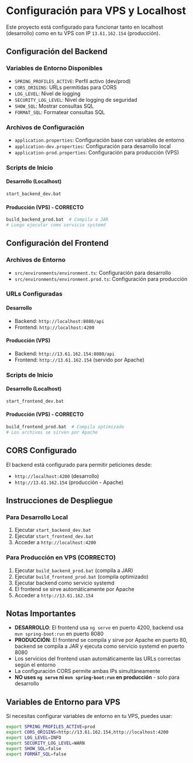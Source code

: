 # Configuración para VPS y Localhost

Este proyecto está configurado para funcionar tanto en localhost (desarrollo) como en tu VPS con IP `13.61.162.154` (producción).

## Configuración del Backend

### Variables de Entorno Disponibles

- `SPRING_PROFILES_ACTIVE`: Perfil activo (dev/prod)
- `CORS_ORIGINS`: URLs permitidas para CORS
- `LOG_LEVEL`: Nivel de logging
- `SECURITY_LOG_LEVEL`: Nivel de logging de seguridad
- `SHOW_SQL`: Mostrar consultas SQL
- `FORMAT_SQL`: Formatear consultas SQL

### Archivos de Configuración

- `application.properties`: Configuración base con variables de entorno
- `application-dev.properties`: Configuración para desarrollo local
- `application-prod.properties`: Configuración para producción (VPS)

### Scripts de Inicio

#### Desarrollo (Localhost)
```bash
start_backend_dev.bat
```

#### Producción (VPS) - CORRECTO
```bash
build_backend_prod.bat  # Compila a JAR
# Luego ejecutar como servicio systemd
```

## Configuración del Frontend

### Archivos de Entorno

- `src/environments/environment.ts`: Configuración para desarrollo
- `src/environments/environment.prod.ts`: Configuración para producción

### URLs Configuradas

#### Desarrollo
- Backend: `http://localhost:8080/api`
- Frontend: `http://localhost:4200`

#### Producción (VPS)
- Backend: `http://13.61.162.154:8080/api`
- Frontend: `http://13.61.162.154` (servido por Apache)

### Scripts de Inicio

#### Desarrollo (Localhost)
```bash
start_frontend_dev.bat
```

#### Producción (VPS) - CORRECTO
```bash
build_frontend_prod.bat  # Compila optimizado
# Los archivos se sirven por Apache
```

## CORS Configurado

El backend está configurado para permitir peticiones desde:
- `http://localhost:4200` (desarrollo)
- `http://13.61.162.154` (producción - Apache)

## Instrucciones de Despliegue

### Para Desarrollo Local
1. Ejecutar `start_backend_dev.bat`
2. Ejecutar `start_frontend_dev.bat`
3. Acceder a `http://localhost:4200`

### Para Producción en VPS (CORRECTO)
1. Ejecutar `build_backend_prod.bat` (compila a JAR)
2. Ejecutar `build_frontend_prod.bat` (compila optimizado)
3. Ejecutar backend como servicio systemd
4. El frontend se sirve automáticamente por Apache
5. Acceder a `http://13.61.162.154`

## Notas Importantes

- **DESARROLLO**: El frontend usa `ng serve` en puerto 4200, backend usa `mvn spring-boot:run` en puerto 8080
- **PRODUCCIÓN**: El frontend se compila y sirve por Apache en puerto 80, backend se compila a JAR y ejecuta como servicio systemd en puerto 8080
- Los servicios del frontend usan automáticamente las URLs correctas según el entorno
- La configuración CORS permite ambas IPs simultáneamente
- **NO uses `ng serve` ni `mvn spring-boot:run` en producción** - solo para desarrollo

## Variables de Entorno para VPS

Si necesitas configurar variables de entorno en tu VPS, puedes usar:

```bash
export SPRING_PROFILES_ACTIVE=prod
export CORS_ORIGINS=http://13.61.162.154,http://localhost:4200
export LOG_LEVEL=INFO
export SECURITY_LOG_LEVEL=WARN
export SHOW_SQL=false
export FORMAT_SQL=false
```
